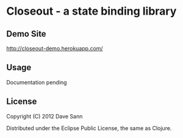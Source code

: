 # Closeout - a state binding library

## Demo Site

http://closeout-demo.herokuapp.com/

## Usage

Documentation pending


## License

Copyright (C) 2012 Dave Sann

Distributed under the Eclipse Public License, the same as Clojure.

